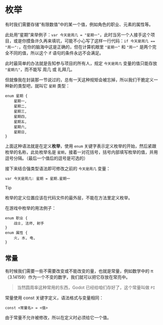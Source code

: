 # 枚举

有时我们需要存储“有限数值”中的某一个值，例如角色的职业、元素的属性等。

此处用“星期”来举例子：`var 今天是周几 = "星期一"`，此时当另一个人接手这个项目，或是你摸鱼许久再来填坑，可能不小心写了这样一行代码：`if 今天是周几 == "周一":`，在你的脑海中这是正确的，但在计算机眼里 `"星期一"` 和 `"周一"` 是两个完全不同的值，所以这个 if 语句的条件永远不会满足。

此时最简单的办法就是告知参与项目的所有人，规定 `今天是周几` 变量的值只能存放 `"星期几"`，而不能写 周几 或 礼拜几。

但就像我在封装那一节说过的，总有一天这种规矩会被忘掉，所以我们干脆定义一种新的类型吧，就叫它 `星期` 类型：

```gdscript
enum 星期 {
    星期一,
    星期二,
    星期三,
    星期四,
    星期五,
    星期六,
    星期日,
}
```

上面这种语法就是在定义**枚举**，使用 `enum` 关键字表示定义枚举的开始，然后紧跟枚举的名称，此处枚举名是 `星期`，接着一对花括号，括号内部填写枚举的值，并用逗号分隔。（最后一个值后的逗号是可选的）

接下来结合强类型语法即可修改之前的 `今天是周几` 变量：

```gdscript
var 今天是周几: 星期 = 星期.星期一
```

> [!tip]
> 
> 枚举的定义位置应该在代码文件的最外层，不能在方法里定义枚举。

在游戏中枚举的用法例子：

```gdscript
enum 职业 {
    战士, 法师, 射手
}
enum 属性 {
    火, 水, 电,
}
```

## 常量

有时候我们需要一些不需要改变或不能改变的量，也就是常量，例如数学中的 π （3.14159）作为一个不变的数字，我们就可以把它存放在常亮中。

> 当然圆周率这种常用的东西，Godot 已经给咱们存好了，这个常量叫做 `PI`

常量使用 const 关键字定义，语法格式与变量相同：

```
const <常量名> = <值>
```

由于常量不允许被修改，所以在定义时必须给它一个值。
